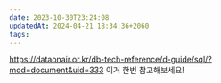 ```yaml
---
date: 2023-10-30T23:24:08
updatedAt: 2024-04-21 18:34:36+2060
tags: 
---
```

https://dataonair.or.kr/db-tech-reference/d-guide/sql/?mod=document&uid=333 이거 한번 참고해보세요!